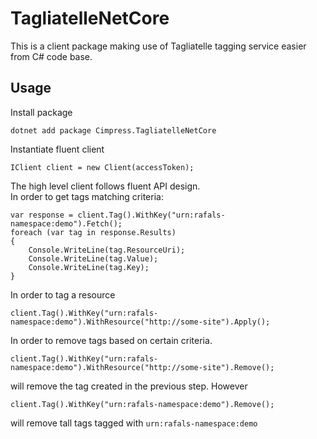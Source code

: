 # TagliatelleNetCore

This is a client package making use of Tagliatelle tagging service easier from C# code base.


## Usage
        
Install package

    dotnet add package Cimpress.TagliatelleNetCore
    
Instantiate fluent client
            
    IClient client = new Client(accessToken);
            
The high level client follows fluent API design.            
In order to get tags matching criteria:
            
    var response = client.Tag().WithKey("urn:rafals-namespace:demo").Fetch();
    foreach (var tag in response.Results)
    {
        Console.WriteLine(tag.ResourceUri);
        Console.WriteLine(tag.Value);
        Console.WriteLine(tag.Key);
    }
    
In order to tag a resource
            
    client.Tag().WithKey("urn:rafals-namespace:demo").WithResource("http://some-site").Apply();
            
In order to remove tags based on certain criteria.
            

    client.Tag().WithKey("urn:rafals-namespace:demo").WithResource("http://some-site").Remove();
            
            
will remove the tag created in the previous step. However

            
    client.Tag().WithKey("urn:rafals-namespace:demo").Remove();
    
will remove tall tags tagged with `urn:rafals-namespace:demo`